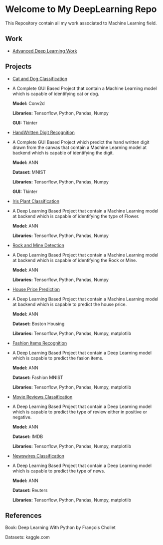 # Welcome to My DeepLearning Repo

This Repository contain all my work associated to Machine Learning field.
## Work

 - [Advanced Deep Learning Work](https://github.com/Muhammad-Usama-07/DeepLearning-Work/tree/main/Advanced%20Deep%20Learning) 

## Projects 

 - [Cat and Dog Classification](https://github.com/Muhammad-Usama-07/DeepLearning-Work/tree/main/All_Projects/Cat_and_Dog_classification)
  - A Complete GUI Based Project that contain a Machine Learning model which is capable of identifying cat or dog.
    
    **Model:** Conv2d

    **Libraries:** Tensorflow, Python, Pandas, Numpy 
        
    **GUI:** Tkinter
 - [HandWritten Digit Recognition](https://github.com/Muhammad-Usama-07/DeepLearning-Work/tree/main/All_Projects/HandWrittrenDigitRecognitoin)
 
  - A Complete GUI Based Project which predict the hand written digit drawn from the canvas that contain a Machine Learning model at backend which is capable of identifying the digit.
    
    **Model:** ANN
    
    **Dataset:** MNIST

    **Libraries:** Tensorflow, Python, Pandas, Numpy 
        
    **GUI:** Tkinter
 - [Iris Plant Classification](https://github.com/Muhammad-Usama-07/DeepLearning-Work/tree/main/All_Projects/iris_plants_Classify)
 - A Deep Learning Based Project that contain a Machine Learning model at backend which is capable of identifying the type of Flower.
    
    **Model:** ANN

    **Libraries:** Tensorflow, Python, Pandas, Numpy
        
 - [Rock and Mine Detection](https://github.com/Muhammad-Usama-07/DeepLearning-Work/tree/main/All_Projects/Rock_and_Mine_prediction)
 - A Deep Learning Based Project that contain a Machine Learning model at backend which is capable of identifying the Rock or Mine.
    
    **Model:** ANN

    **Libraries:** Tensorflow, Python, Pandas, Numpy
    
 - [House Price Prediction](https://github.com/Muhammad-Usama-07/DeepLearning-Work/tree/main/All_Projects/HousePricePrediction)
 
 - A Deep Learning Based Project that contain a Machine Learning model at backend which is capable to predict the house price.
    
    **Model:** ANN
    
    **Dataset:** Boston Housing
    
    **Libraries:** Tensorflow, Python, Pandas, Numpy, matplotlib
    
 - [Fashion Items Recognition](https://github.com/Muhammad-Usama-07/DeepLearning-Work/tree/main/All_Projects/FashionItemsRecognition)

 - A Deep Learning Based Project that contain a Deep Learning model which is capable to predict the fasion items.
    
    **Model:** ANN
    
    **Dataset:** Fashion MNIST
    
    **Libraries:** Tensorflow, Python, Pandas, Numpy, matplotlib
    
 - [Movie Reviews Classification](https://github.com/Muhammad-Usama-07/DeepLearning-Work/tree/main/All_Projects/ClassifyingMovieReviews)
 - A Deep Learning Based Project that contain a Deep Learning model which is capable to predict the type of review either in positive or negative.
    
    **Model:** ANN
    
    **Dataset:** IMDB
    
    **Libraries:** Tensorflow, Python, Pandas, Numpy, matplotlib
 - [Newswires Classification](https://github.com/Muhammad-Usama-07/DeepLearning-Work/tree/main/All_Projects/Classifying_newswires)
 - A Deep Learning Based Project that contain a Deep Learning model which is capable to predict the type of news.
    
    **Model:** ANN
    
    **Dataset:** Reuters
    
    **Libraries:** Tensorflow, Python, Pandas, Numpy, matplotlib

## References 
Book: Deep Learning With Python by François Chollet

Datasets: kaggle.com

